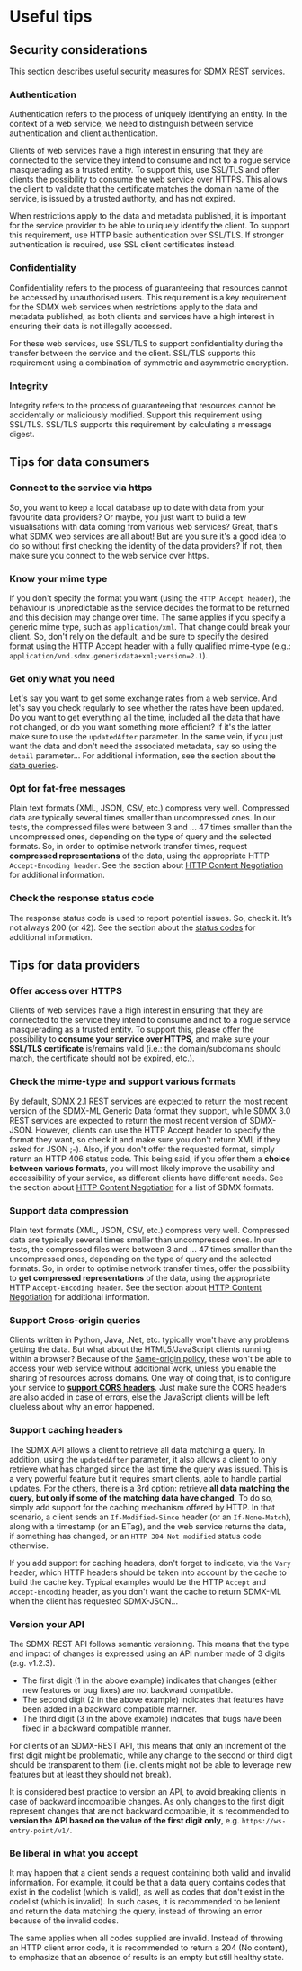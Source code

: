 # Useful tips

## Security considerations

This section describes useful security measures for SDMX REST services.

### Authentication

Authentication refers to the process of uniquely identifying an entity. In the context of a web service, we need to distinguish between service authentication and client authentication.

Clients of web services have a high interest in ensuring that they are connected to the service they intend to consume and not to a rogue service masquerading as a trusted entity. To support this, use SSL/TLS and offer clients the possibility to consume the web service over HTTPS. This allows the client to validate that the certificate matches the domain name of the service, is issued by a trusted authority, and has not expired.

When restrictions apply to the data and metadata published, it is important for the service provider to be able to uniquely identify the client. To support this requirement, use HTTP basic authentication over SSL/TLS. If stronger authentication is required, use SSL client certificates instead.

### Confidentiality

Confidentiality refers to the process of guaranteeing that resources cannot be accessed by unauthorised users. This requirement is a key requirement for the SDMX web services when restrictions apply to the data and metadata published, as both clients and services have a high interest in ensuring their data is not illegally accessed.

For these web services, use SSL/TLS to support confidentiality during the transfer between the service and the client. SSL/TLS supports this requirement using a combination of symmetric and asymmetric encryption.

### Integrity

Integrity refers to the process of guaranteeing that resources cannot be accidentally or maliciously modified. Support this requirement using SSL/TLS. SSL/TLS supports this requirement by calculating a message digest.

## Tips for data consumers

### Connect to the service via https

So, you want to keep a local database up to date with data from your favourite data providers? Or maybe, you just want to build a few visualisations with data coming from various web services? Great, that's what SDMX web services are all about! But are you sure it's a good idea to do so without first checking the identity of the data providers? If not, then make sure you connect to the web service over https.

### Know your mime type

If you don't specify the format you want (using the `HTTP Accept header`), the behaviour is unpredictable as the service decides the format to be returned and this decision may change over time. The same applies if you specify a generic mime type, such as `application/xml`. That change could break your client. So, don't rely on the default, and be sure to specify the desired format using the HTTP Accept header with a fully qualified mime-type (e.g.: `application/vnd.sdmx.genericdata+xml;version=2.1`).

### Get only what you need

Let's say you want to get some exchange rates from a web service. And let's say you check regularly to see whether the rates have been updated. Do you want to get everything all the time, included all the data that have not changed, or do you want something more efficient? If it's the latter, make sure to use the `updatedAfter` parameter. In the same vein, if you just want the data and don't need the associated metadata, say so using the `detail` parameter... For additional information, see the section about the [data queries](data.md).

### Opt for fat-free messages

Plain text formats (XML, JSON, CSV, etc.) compress very well. Compressed data are typically several times smaller than uncompressed ones. In our tests, the compressed files were between 3 and ... 47 times smaller than the uncompressed ones, depending on the type of query and the selected formats. So, in order to optimise network transfer times, request **compressed representations** of the data, using the appropriate HTTP `Accept-Encoding header`. See the section about [HTTP Content Negotiation](conneg.md) for additional information.

### Check the response status code

The response status code is used to report potential issues. So, check it. It’s not always 200 (or 42). See the section about the [status codes](status.md) for additional information.

## Tips for data providers

### Offer access over HTTPS

Clients of web services have a high interest in ensuring that they are connected to the service they intend to consume and not to a rogue service masquerading as a trusted entity. To support this, please offer the possibility to **consume your service over HTTPS**, and make sure your **SSL/TLS certificate** is/remains valid (i.e.: the domain/subdomains should match, the certificate should not be expired, etc.).

### Check the mime-type and support various formats

By default, SDMX 2.1 REST services are expected to return the most recent version of the SDMX-ML Generic Data format they support, while SDMX 3.0 REST services are expected to return the most recent version of SDMX-JSON. However, clients can use the HTTP Accept header to specify the format they want, so check it and make sure you don't return XML if they asked for JSON ;-). Also, if you don't offer the requested format, simply return an HTTP 406 status code. This being said, if you offer them a **choice between various formats**, you will most likely improve the usability and accessibility of your service, as different clients have different needs. See the section about [HTTP Content Negotiation](conneg.md) for a list of SDMX formats.

### Support data compression

Plain text formats (XML, JSON, CSV, etc.) compress very well. Compressed data are typically several times smaller than uncompressed ones. In our tests, the compressed files were between 3 and ... 47 times smaller than the uncompressed ones, depending on the type of query and the selected formats. So, in order to optimise network transfer times, offer the possibility to **get compressed representations** of the data, using the appropriate HTTP `Accept-Encoding header`. See the section about [HTTP Content Negotiation](conneg.md) for additional information.

### Support Cross-origin queries

Clients written in Python, Java, .Net, etc. typically won't have any problems getting the data. But what about the HTML5/JavaScript clients running within a browser? Because of the [Same-origin policy](https://en.wikipedia.org/wiki/Same-origin_policy), these won't be able to access your web service without additional work, unless you enable the sharing of resources across domains. One way of doing that, is to configure your service to **[support CORS headers](https://en.wikipedia.org/wiki/Cross-origin_resource_sharing)**. Just make sure the CORS headers are also added in case of errors, else the JavaScript clients will be left clueless about why an error happened.

### Support caching headers

The SDMX API allows a client to retrieve all data matching a query. In addition, using the `updatedAfter` parameter, it also allows a client to only retrieve what has changed since the last time the query was issued. This is a very powerful feature but it requires smart clients, able to handle partial updates. For the others, there is a 3rd option: retrieve **all data matching the query, but only if some of the matching data have changed**. To do so, simply add support for the caching mechanism offered by HTTP. In that scenario, a client sends an `If-Modified-Since` header (or an `If-None-Match`), along with a timestamp (or an ETag), and the web service returns the data, if something has changed, or an `HTTP 304 Not modified` status code otherwise.

If you add support for caching headers, don't forget to indicate, via the `Vary` header, which HTTP headers should be taken into account by the cache to build the cache key. Typical examples would be the HTTP `Accept` and `Accept-Encoding` header, as you don't want the cache to return SDMX-ML when the client has requested SDMX-JSON...

### Version your API

The SDMX-REST API follows semantic versioning. This means that the type and impact of changes is expressed using an API number made of 3 digits (e.g. v1.2.3).

- The first digit (1 in the above example) indicates that changes (either new features or bug fixes) are not backward compatible.
- The second digit (2 in the above example) indicates that features have been added in a backward compatible manner.
- The third digit (3 in the above example) indicates that bugs have been fixed in a backward compatible manner.

For clients of an SDMX-REST API, this means that only an increment of the first digit might be problematic, while any change to the second or third digit should be transparent to them (i.e. clients might not be able to leverage new features but at least they should not break).

It is considered best practice to version an API, to avoid breaking clients in case of backward incompatible changes. As only changes to the first digit represent changes that are not backward compatible, it is recommended to **version the API based on the value of the first digit only**, e.g. `https://ws-entry-point/v1/`.

### Be liberal in what you accept

It may happen that a client sends a request containing both valid and invalid information. For example, it could be that a data query contains codes that exist in the codelist (which is valid), as well as codes that don't exist in the codelist (which is invalid). In such cases, it is recommended to be lenient and return the data matching the query, instead of throwing an error because of the invalid codes.

The same applies when all codes supplied are invalid. Instead of throwing an HTTP client error code, it is recommended to return a 204 (No content), to emphasize that an absence of results is an empty but still healthy state.
